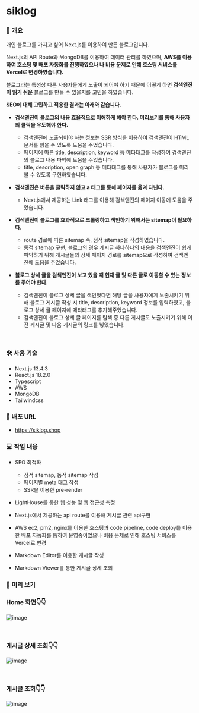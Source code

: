 # siklog

### 📑 개요

개인 블로그를 가지고 싶어 Next.js를 이용하여 만든 블로그입니다.

Next.js의 API Route와 MongoDB를 이용하여 데이터 관리를 하였으며, **AWS를 이용하여 호스팅 및 배포 자동화를 진행하였으나 나 비용 문제로 인해 호스팅 서비스를 Vercel로 변경하였습니다.**

블로그라는 특성상 다른 사용자들에게 노출이 되어야 하기 때문에 어떻게 하면 **검색엔진이 읽기 쉬운** 블로그를 만들 수 있을지를 고민을 하였습니다.

**SEO에 대해 고민하고 적용한 결과는 아래와 같습니다.**

- **검색엔진이 블로그의 내용 효율적으로 이해하게 해야 한다. 미리보기를 통해 사용자의 클릭을 유도해야 한다.**

  - 검색엔진에 노출되어야 하는 정보는 SSR 방식을 이용하여 검색엔진이 HTML 문서를 읽을 수 있도록 도움을 주었습니다.
  - 페이지에 따른 title, description, keyword 등 메타태그를 작성하여 검색엔진의 블로그 내용 파악에 도움을 주었습니다.
  - title, description, open graph 등 메타태그를 통해 사용자가 블로그를 미리 볼 수 있도록 구현하였습니다.

- **검색엔진은 버튼을 클릭하지 않고 a 태그를 통해 페이지를 옮겨 다닌다.**

  - Next.js에서 제공하는 Link 태그를 이용해 검색엔진의 페이지 이동에 도움을 주었습니다.

- **검색엔진이 블로그를 효과적으로 크롤링하고 색인하기 위해서는 sitemap이 필요하다.**

  - route 경로에 따른 sitemap 즉, 정적 sitemap을 작성하였습니다.
  - 동적 sitemap 구현, 블로그의 경우 게시글 하나하나의 내용을 검색엔진이 쉽게 파악하기 위해 게시글들의 상세 페이지 경로를 sitemap으로 작성하여 검색엔진에 도움을 주었습니다.

- **블로그 상세 글을 검색엔진이 보고 있을 때 현재 글 및 다른 글로 이동할 수 있는 정보를 주어야 한다.**
  - 검색엔진이 블로그 상세 글을 색인했다면 해당 글을 사용자에게 노출시키기 위해 블로그 게시글 작성 시 title, description, keyword 정보를 입력하였고, 블로그 상세 글 페이지에 메타태그를 추가해주었습니다.
  - 검색엔진이 블로그 상세 글 페이지를 탐색 중 다른 게시글도 노출시키기 위해 이전 게시글 및 다음 게시글의 링크를 넣었습니다.

<br>

### 🛠️ 사용 기술

- Next.js 13.4.3
- React.js 18.2.0
- Typescript
- AWS
- MongoDB
- Tailwindcss
  <br>

### 🔗 배포 URL

- https://siklog.shop
  <br>

### 💻 작업 내용

- SEO 최적화

  - 정적 sitemap, 동적 sitemap 작성
  - 페이지별 meta 태그 작성
  - SSR을 이용한 pre-render

- LightHouse를 통한 웹 성능 및 웹 접근성 측정
- Next.js에서 제공하는 api route를 이용해 게시글 관련 api구현
- AWS ec2, pm2, nginx를 이용한 호스팅과 code pipeline, code deploy를 이용한 배포 자동화를 통하여 운영중이었으나 비용 문제로 인해 호스팅 서비스를 Vercel로 변경
- Markdown Editor를 이용한 게시글 작성
- Markdown Viewer를 통한 게시글 상세 조회

### 🚀 미리 보기

### Home 화면👇👇

![image](https://github.com/M-Sik/siklog/assets/77043973/202f1544-7c1a-452b-a21a-a1a4b4663c74)

<br>

### 게시글 상세 조회👇👇

![image](https://github.com/M-Sik/siklog/assets/77043973/d3c2f1ec-fe2e-4ec4-a53f-c673c4a68a41)

<br>

### 게시글 조회👇👇

![image](https://github.com/M-Sik/siklog/assets/77043973/0018c0ef-a5ca-4f06-b1ba-419887d54d09)

<br>
